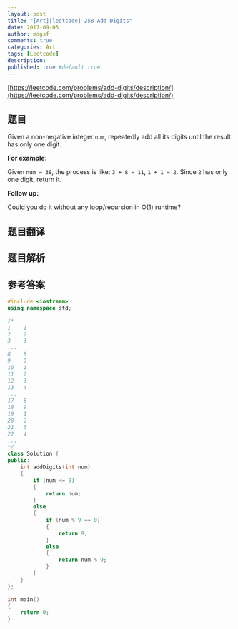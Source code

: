 ```yaml
---
layout: post
title: "[Art][leetcode] 258 Add Digits"
date: 2017-09-05
author: mdgsf
comments: true
categories: Art
tags: [Leetcode]
description:
published: true #default true
---
```


[https://leetcode.com/problems/add-digits/description/](https://leetcode.com/problems/add-digits/description/)

## 题目

Given a non-negative integer `num`, repeatedly add all its digits until the result has only one digit.

**For example:**

Given `num = 38`, the process is like: `3 + 8 = 11`, `1 + 1 = 2`. Since `2` has only one digit, return it.

**Follow up:**

Could you do it without any loop/recursion in O(1) runtime? 

## 题目翻译

## 题目解析

## 参考答案

```c++
#include <iostream>
using namespace std;

/*
1    1
2    2
3    3
...
8    8
9    9
10   1
11   2
12   3
13   4
...
17   8
18   9
19   1
20   2
21   3
22   4
...
*/
class Solution {
public:
	int addDigits(int num) 
	{
		if (num <= 9)
		{
			return num;
		}
		else
		{
			if (num % 9 == 0)
			{
				return 9;
			}
			else
			{
				return num % 9;
			}
		}
	}
};

int main()
{
	return 0;
}
```

